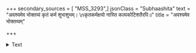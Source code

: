 +++
secondary_sources = [ "MSS_3293",]
jsonClass = "Subhaashita"
text = "अवश्यमेव भोक्तव्यं कृतं कर्म शुभाशुभम्।  \nकृतकर्मक्षयो नास्ति कल्पकोटिशतैरपि॥"
title = "अवश्यमेव भोक्तव्यम्"

+++

<details><summary>Text</summary>

अवश्यमेव भोक्तव्यं कृतं कर्म शुभाशुभम्।  
कृतकर्मक्षयो नास्ति कल्पकोटिशतैरपि॥
</details>
